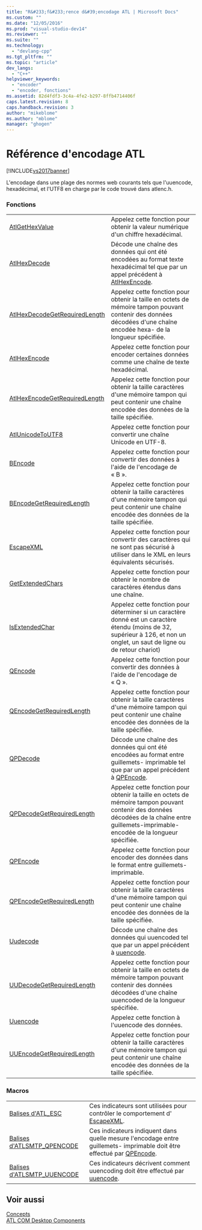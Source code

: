 ```yaml
---
title: "R&#233;f&#233;rence d&#39;encodage ATL | Microsoft Docs"
ms.custom: ""
ms.date: "12/05/2016"
ms.prod: "visual-studio-dev14"
ms.reviewer: ""
ms.suite: ""
ms.technology: 
  - "devlang-cpp"
ms.tgt_pltfrm: ""
ms.topic: "article"
dev_langs: 
  - "C++"
helpviewer_keywords: 
  - "encoder"
  - "encoder, fonctions"
ms.assetid: 82d4fdf3-3c4a-4fe2-b297-8ffb4714406f
caps.latest.revision: 8
caps.handback.revision: 3
author: "mikeblome"
ms.author: "mblome"
manager: "ghogen"
---
```

# R&#233;f&#233;rence d&#39;encodage ATL
[!INCLUDE[vs2017banner](../assembler/inline/includes/vs2017banner.md)]

L'encodage dans une plage des normes web courants tels que l'uuencode, hexadécimal, et l'UTF8 en charge par le code trouvé dans atlenc.h.  
  
### Fonctions  
  
|||  
|-|-|  
|[AtlGetHexValue](../Topic/AtlGetHexValue.md)|Appelez cette fonction pour obtenir la valeur numérique d'un chiffre hexadécimal.|  
|[AtlHexDecode](../Topic/AtlHexDecode.md)|Décode une chaîne des données qui ont été encodées au format texte hexadécimal tel que par un appel précédent à [AtlHexEncode](../Topic/AtlHexEncode.md).|  
|[AtlHexDecodeGetRequiredLength](../Topic/AtlHexDecodeGetRequiredLength.md)|Appelez cette fonction pour obtenir la taille en octets de mémoire tampon pouvant contenir des données décodées d'une chaîne encodée hexa\- de la longueur spécifiée.|  
|[AtlHexEncode](../Topic/AtlHexEncode.md)|Appelez cette fonction pour encoder certaines données comme une chaîne de texte hexadécimal.|  
|[AtlHexEncodeGetRequiredLength](../Topic/AtlHexEncodeGetRequiredLength.md)|Appelez cette fonction pour obtenir la taille caractères d'une mémoire tampon qui peut contenir une chaîne encodée des données de la taille spécifiée.|  
|[AtlUnicodeToUTF8](../Topic/AtlUnicodeToUTF8.md)|Appelez cette fonction pour convertir une chaîne Unicode en UTF\-8.|  
|[BEncode](../Topic/BEncode.md)|Appelez cette fonction pour convertir des données à l'aide de l'encodage de « B ».|  
|[BEncodeGetRequiredLength](../Topic/BEncodeGetRequiredLength.md)|Appelez cette fonction pour obtenir la taille caractères d'une mémoire tampon qui peut contenir une chaîne encodée des données de la taille spécifiée.|  
|[EscapeXML](../Topic/EscapeXML.md)|Appelez cette fonction pour convertir des caractères qui ne sont pas sécurisé à utiliser dans le XML en leurs équivalents sécurisés.|  
|[GetExtendedChars](../Topic/GetExtendedChars.md)|Appelez cette fonction pour obtenir le nombre de caractères étendus dans une chaîne.|  
|[IsExtendedChar](../Topic/IsExtendedChar.md)|Appelez cette fonction pour déterminer si un caractère donné est un caractère étendu \(moins de 32, supérieur à 126, et non un onglet, un saut de ligne ou de retour chariot\)|  
|[QEncode](../Topic/QEncode.md)|Appelez cette fonction pour convertir des données à l'aide de l'encodage de « Q ».|  
|[QEncodeGetRequiredLength](../Topic/QEncodeGetRequiredLength.md)|Appelez cette fonction pour obtenir la taille caractères d'une mémoire tampon qui peut contenir une chaîne encodée des données de la taille spécifiée.|  
|[QPDecode](../Topic/QPDecode.md)|Décode une chaîne des données qui ont été encodées au format entre guillemets\- imprimable tel que par un appel précédent à [QPEncode](../Topic/QPEncode.md).|  
|[QPDecodeGetRequiredLength](../Topic/QPDecodeGetRequiredLength.md)|Appelez cette fonction pour obtenir la taille en octets de mémoire tampon pouvant contenir des données décodées de la chaîne entre guillemets\-imprimable\- encodée de la longueur spécifiée.|  
|[QPEncode](../Topic/QPEncode.md)|Appelez cette fonction pour encoder des données dans le format entre guillemets\- imprimable.|  
|[QPEncodeGetRequiredLength](../Topic/QPEncodeGetRequiredLength.md)|Appelez cette fonction pour obtenir la taille caractères d'une mémoire tampon qui peut contenir une chaîne encodée des données de la taille spécifiée.|  
|[Uudecode](../Topic/UUDecode.md)|Décode une chaîne des données qui uuencoded tel que par un appel précédent à [uuencode](../Topic/UUEncode.md).|  
|[UUDecodeGetRequiredLength](../Topic/UUDecodeGetRequiredLength.md)|Appelez cette fonction pour obtenir la taille en octets de mémoire tampon pouvant contenir des données décodées d'une chaîne uuencoded de la longueur spécifiée.|  
|[Uuencode](../Topic/UUEncode.md)|Appelez cette fonction à l'uuencode des données.|  
|[UUEncodeGetRequiredLength](../Topic/UUEncodeGetRequiredLength.md)|Appelez cette fonction pour obtenir la taille caractères d'une mémoire tampon qui peut contenir une chaîne encodée des données de la taille spécifiée.|  
  
### Macros  
  
|||  
|-|-|  
|[Balises d'ATL\_ESC](../Topic/ATL_ESC%20Flags.md)|Ces indicateurs sont utilisées pour contrôler le comportement d' [EscapeXML](../Topic/EscapeXML.md).|  
|[Balises d'ATLSMTP\_QPENCODE](../Topic/ATLSMTP_QPENCODE%20Flags.md)|Ces indicateurs indiquent dans quelle mesure l'encodage entre guillemets\- imprimable doit être effectué par [QPEncode](../Topic/QPEncode.md).|  
|[Balises d'ATLSMTP\_UUENCODE](../Topic/ATLSMTP_UUENCODE%20Flags.md)|Ces indicateurs décrivent comment uuencoding doit être effectué par [uuencode](../Topic/UUEncode.md).|  
  
## Voir aussi  
 [Concepts](../atl/active-template-library-atl-concepts.md)   
 [ATL COM Desktop Components](../atl/atl-com-desktop-components.md)